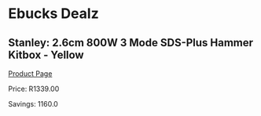 
# Ebucks Dealz
## Stanley: 2.6cm 800W 3 Mode SDS-Plus Hammer Kitbox - Yellow
[Product Page](https://www.ebucks.com/web/shop/productSelected.do?prodId=1139560535&catId=227677169)

Price: R1339.00

Savings: 1160.0


	
